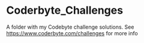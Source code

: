 # Coderbyte_Challenges
A folder with my Codebyte challenge solutions. See https://www.coderbyte.com/challenges for more info
